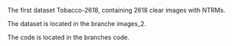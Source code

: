 The first dataset Tobacco-2618, containing 2618 clear images with NTRMs.

The dataset is located in the branche images_2.

The code is located in the branches code.

